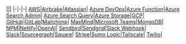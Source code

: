 |||
|-|-|-|
[AWS](/docs/tutorials/aws)|[Airbrake](/docs/tutorials/airbrake)|[Atlassian](/docs/tutorials/atlassian)|
[Azure DevOps](/docs/tutorials/azuredevops)|[Azure Function](/docs/tutorials/azurefunctionkey)|[Azure Search Admin](/docs/tutorials/azuresearchadmin)|
[Azure Search Query](/docs/tutorials/azuresearchquery)|[Azure Storage](/docs/tutorials/azure)|[GCP](/docs/tutorials/gcp)|
[GitHub](/docs/tutorials/github)|[GitLab](/docs/tutorials/gitlab)|[Mailchimp](/docs/tutorials/mailchimp)|
[MaxMind](/docs/tutorials/maxmind)|[Microsoft Teams](/docs/tutorials/microsoftteams)|[MongoDB](/docs/tutorials/mongo)|
[NPM](/docs/tutorials/npm)|[Netlify](/docs/tutorials/netlify)|[OpenAI](/docs/tutorials/openai)|
[Sendbird](/docs/tutorials/sendbird)|[Sendgrid](/docs/tutorials/sendgrid)|[Slack Webhook](/docs/tutorials/slack-webhook)|
[Slack](/docs/tutorials/slack)|[Sourcegraph](/docs/tutorials/sourcegraph)|[Square](/docs/tutorials/square)|
[Stripe](/docs/tutorials/stripe)|[Sumo Logic](/docs/tutorials/sumologic)|[Tailscale](/docs/tutorials/tailscale)|
[Twilio](/docs/tutorials/twilio)|
